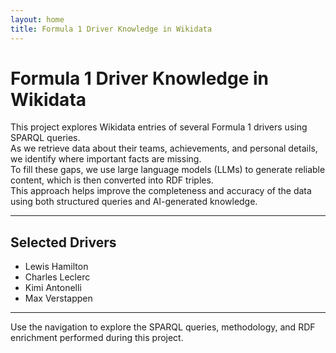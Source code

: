 ```yaml
---
layout: home
title: Formula 1 Driver Knowledge in Wikidata
---
```


# Formula 1 Driver Knowledge in Wikidata

This project explores Wikidata entries of several Formula 1 drivers using SPARQL queries.  
As we retrieve data about their teams, achievements, and personal details, we identify where important facts are missing.  
To fill these gaps, we use large language models (LLMs) to generate reliable content, which is then converted into RDF triples.  
This approach helps improve the completeness and accuracy of the data using both structured queries and AI-generated knowledge.

---

## Selected Drivers

- Lewis Hamilton  
- Charles Leclerc  
- Kimi Antonelli  
- Max Verstappen

---

Use the navigation to explore the SPARQL queries, methodology, and RDF enrichment performed during this project.
